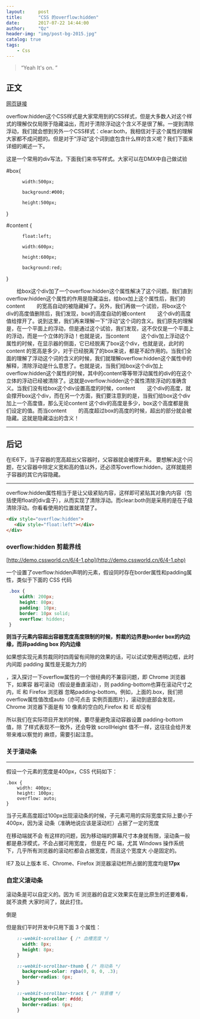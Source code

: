```yaml
---
layout:     post
title:      "CSS 的overflow:hidden"
date:       2017-07-22 14:44:00
author:     "Qz"
header-img: "img/post-bg-2015.jpg"
catalog: true
tags:
    - Css
---
```


> “Yeah It's on. ”


## 正文
[网页链接](http://jingyan.baidu.com/article/d45ad148e2a7f969552b80ae.html)

overflow:hidden这个CSS样式是大家常用到的CSS样式，但是大多数人对这个样式的理解仅仅局限于隐藏溢出，而对于清除浮动这个含义不是很了解。一提到清除浮动，我们就会想到另外一个CSS样式：clear:both，我相信对于这个属性的理解大家都不成问题的。但是对于“浮动”这个词到底包含什么样的含义呢？我们下面来详细的阐述一下。 

这是一个常用的div写法，下面我们来书写样式。大家可以在DMX中自己做试验

 #box{ 

          width:500px; 
    
          background:#000; 
    
          height:500px;

 } 

#content { 

          float:left; 
    
          width:600px; 
    
          height:600px; 
    
          background:red;

 } 

　　给box这个div加了一个overflow:hidden这个属性解决了这个问题。我们直到overflow:hidden这个属性的作用是隐藏溢出，给box加上这个属性后，我们的content
　　的宽高自动的被隐藏掉了。另外，我们再做一个试验，将box这个div的高度值删除后，我们发现，box的高度自动的被content
　　这个div的高度值给撑开了。说到这里，我们再来理解一下“浮动”这个词的含义。我们原先的理解是，在一个平面上的浮动，但是通过这个试验，我们发现，这不仅仅是一个平面上的浮动，而是一个立体的浮动！也就是说，当content
　　这个div加上浮动这个属性的时候，在显示器的侧面，它已经脱离了box这个div，也就是说，此时的content 的宽高是多少，对于已经脱离了的box来说，都是不起作用的。当我们全面的理解了浮动这个词的含义的时候，我们就理解overflow:hidden这个属性中的解释，清除浮动是什么意思了。也就是说，当我们给box这个div加上overflow:hidden这个属性的时候，其中的content等等带浮动属性的div的在这个立体的浮动已经被清除了。这就是overflow:hidden这个属性清除浮动的准确含义。当我们没有给box这个div设置高度的时候，content
　　这个div的高度，就会撑开box这个div，而在另一个方面，我们要注意到的是，当我们给box这个div加上一个高度值，那么无论content 这个div的高度是多少，box这个高度都是我们设定的值。而当content
　　的高度超过box的高度的时候，超出的部分就会被隐藏。这就是隐藏溢出的含义！
　　

---

## 后记

在IE6下，当子容器的宽高超出父容器时，父容器就会被撑开来。
要想解决这个问题，在父容器中除定义宽和高的值以外，还必须写overflow:hidden，这样就能把子容器的其它内容隐藏。

---

overflow:hidden属性相当于是让父级紧贴内容，这样即可紧贴其对象内内容（包括使用float的div盒子），从而实现了清除浮动。而clear:both则是采用的是在子级清除浮动。你看看使用的位置就清楚了。


``` html
<div style="overflow:hidden">
   <div style="float:left"></div>
</div>
```




### overflow:hidden 剪裁界线 
[http://demo.cssworld.cn/6/4-1.php](http://demo.cssworld.cn/6/4-1.php)




一个设置了overflow:hidden声明的元素，假设同时存在border属性和padding属 性，类似于下面的 CSS 代码


```css
 .box { 
     width: 200px;
     height: 80px;   
     padding: 10px;  
     border: 10px solid; 
     overflow: hidden; 
 } 
```


**则当子元素内容超出容器宽度高度限制的时候，剪裁的边界是border box的内边缘，而非padding box 的内边缘**





如果想实现元素剪裁同时四周留有间隙的效果的话，可以试试使用透明边框，此时内间距 padding 属性是无能为力的


，深入探讨一下overflow属性的一个很经典的不兼容问题，即 Chrome 浏览器下，如果容 器可滚动（假设是垂直滚动），则 padding-bottom也算在滚动尺寸之内，IE 和 Firefox 浏览器 忽略padding-bottom。例如，上面的.box，我们把 overflow属性值改成auto（亦可点击 实例页面图片），滚动到底部会发现，Chrome 浏览器下面是有 10 像素的空白的,Firefox 和 IE 却没有



所以我们在实际项目开发的时候，要尽量避免滚动容器设置 padding-bottom 值，除 了样式表现不一致外，还会导致 scrollHeight 值不一样，这往往会给开发带来难以察觉的 麻烦，需要引起注意。 




### 关于滚动条


----------




假设一个元素的宽度是400px，CSS 代码如下：

``` 
.box {  
    width: 400px; 
    height: 100px;  
    overflow: auto; 
} 
```


当子元素高度超过100px出现滚动条的时候，子元素可用的实际宽度实际上要小于400px，因为滚 动条（准确地说应该是滚动栏）占据了一定的宽度


在移动端就不会 有这样的问题，因为移动端的屏幕尺寸本身就有限，滚动条一般都是悬浮模式，不会占据可用宽度， 但是在 PC 端，尤其 Windows 操作系统下，几乎所有浏览器的滚动栏都会占据宽度，而且这个宽度大 小是固定的。


IE7 及以上版本 IE、Chrome、Firefox 浏览器滚动栏所占据的宽度均是**17px**


### 自定义滚动条

滚动条是可以自定义的。因为 IE 浏览器的自定义效果实在是比原生的还要难看，就不浪费 大家时间了，就此打住。 


倒是



但是我们平时开发中只用下面 3 个属性： 


```css
    ::-webkit-scrollbar { /* 血槽宽度 */
      width: 8px;
      height: 8px;
    }

    ::-webkit-scrollbar-thumb { /* 拖动条 */
      background-color: rgba(0, 0, 0, .3);
      border-radius: 6px;
    }

    ::-webkit-scrollbar-track { /* 背景槽 */
      background-color: #ddd;
      border-radius: 6px;
    }
```
























